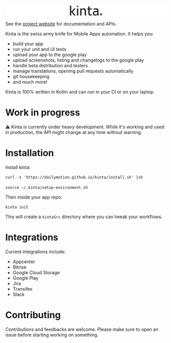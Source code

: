 ![kinta](docs/images/kinta.png)

See the [project website](https://dailymotion.github.io/kinta) for documentation and APIs.

Kinta is the swiss army knife for Mobile Apps automation. It helps you:

* build your app
* run your unit and UI tests
* upload your app to the google play
* upload screenshots, listing and changelogs to the google play
* handle beta distribution and testers
* manage translations, opening pull requests automatically 
* git housekeeping
* and much more!

Kinta is 100% written in Kotlin and can run in your CI or on your laptop.

# Work in progress

⚠️ Kinta is currently under heavy development. While it's working and used in production, the API might change at any time without warning.

# Installation

Install kinta:

```
curl -s 'https://dailymotion.github.io/kinta/install.sh' |sh

source ~/.kinta/setup-environment.sh
```

Then inside your app repo:

```
kinta init
```

This will create a `kintaSrc` directory where you can tweak your workflows.

# Integrations

Current integrations include:

* Appcenter
* Bitrise
* Google Cloud Storage
* Google Play
* Jira
* Transifex
* Slack

# Contributing

Contributions and feedbacks are welcome. Please make sure to open an issue before starting working on something.
  
